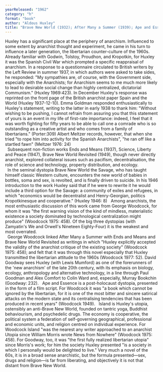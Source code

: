 ```yaml
---
yearReleased: "1962"
category: "h"
format: "book"
author: "Aldous Huxley"
title: "Brave New World (1932); After Many a Summer (1939); Ape and Essence (1948); Island"
---
```

Huxley has a significant place at the periphery of anarchism. Influenced to some extent by anarchist thought and experiment, he came in his turn to influence a later generation,  the libertarian counter-culture of the 1960s. Already familiar with Godwin, Tolstoy, Proudhon, and Kropotkin, for Huxley it was the Spanish Civil War which prompted a specific reappraisal of anarchism. In a response to a questionnaire circulated to British writers by the  Left Review in summer 1937, in which authors were asked to take sides, he responded:  "My sympathies are, of course, with the Government side, especially with the Anarchists; for Anarchism seems to me much more likely to lead to desirable social change than highly centralized, dictatorial Communism." (Huxley 1969:423). In December Huxley's response was reprinted on the front page of the British anarchist paper  Spain and the World (Huxley 1937-12-10). Emma Goldman responded enthusiastically to Huxley's statement, writing to the latter in early 1938 to thank him:  "Without wishing to be pushing, I cannot refrain from assuring you that this statement of yours is an event in my life of first-rate importance: indeed, I feel that it was worth fighting for fifty years to be able to call one a comrade who is so outstanding as a creative artist and who comes from a family of libertarians." (Porter:309) Albert Meltzer records, however, that when she tried  "to rope him into activity for the Spanish Anarchists", "he ran off like a startled fawn" (Meltzer 1976: 24)  
 
Subsequent non-fiction works  Ends and Means (1937), Science, Liberty and Peace (1947), Brave New World Revisited (1949), though never directly anarchist, explored collateral issues such as pacifism, decentralisation, the role of science and technology, property distribution, and ecology.  
 
In the seminal dystopia Brave New World the Savage, who has taught himself classic Western culture, encounters the new world of babies in bottles, soma and sex, is revolted, and is finally driven to suicide. In his 1946 introduction to the work Huxley said that if he were to rewrite it he would include a third option for the Savage: a community of exiles and refugees, in which  "economics would be decentralist and Henry-Georgian, politics Kropotkinesque and cooperative." (Huxley 1946: 8)
 
Among anarchists, the most enthusiastic discussion of this work came from George Woodcock, for whom it was  "the first warning vision of the kind of mindless, materialistic existence a society dominated by technological centralization might produce" (Woodcock 1975: 458). Of the big three dystopias (with Zamyatin's We and Orwell's Nineteen Eighty-Four) it is the weakest and most overrated.  
 
George Woodcock linked After Many a Summer with Ends and Means and Brave New World Revisited as writings in which  "Huxley explicitly accepted the validity of the anarchist critique of the existing society" (Woodcock 1975: 458); and felt that it was through this novel especially that Huxley transmitted the libertarian attitude to the 1960s (Woodcock 1977: 52).  David Goodway sees Huxley (with Lewis Mumford) as one of the forerunners of the  'new anarchism' of the late 20th century, with its emphasis on biology, ecology,  anthropology and alternative technology, in a line through Paul Goodman and Alex  Comfort to Colin Ward and, especially, Murray Bookchin (Goodway: 232).
 
 Ape and Essence is a post-holocaust dystopia, presented in the form of a film script. For Woodcock it was  "a book which cannot be ignored by the libertarian, for it is one of the most bitter and sincere satirical attacks on the modern state and its centralising tendencies that has been produced in recent years" (Woodcock 1949).
 
Island is Huxley's utopia, ostensibly an anti-Brave New World, founded on tantric yoga, Buddhist behaviourism, and psychedelic drugs. The economy is cooperative, the political system a federation of self-governing geographical, professional and economic units, and religion centred on individual experience. For Woodcock Island "was the nearest any writer approached to an anarchist Utopia since William Morris wrote  News from Nowhere" (Woodcock 1975: 458). For Goodway, too, it was "the  first fully realized libertarian utopia" since Morris's work; for him the  society Huxley presented "is a society in which I personally would be delighted  to live." Very much a novel of the 60s, it is in a broad sense anarchistic, but the formula presented—sex, drugs and religion—is far from liberating, and objectively it is not that distant from Brave New World.
  